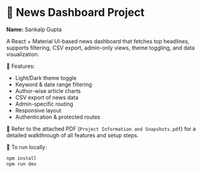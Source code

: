 # 📰 News Dashboard Project

**Name:** Sankalp Gupta  

A React + Material UI-based news dashboard that fetches top headlines, supports filtering, CSV export, admin-only views, theme toggling, and data visualization.

🔧 Features:
- Light/Dark theme toggle
- Keyword & date range filtering
- Author-wise article charts
- CSV export of news data
- Admin-specific routing
- Responsive layout
- Authentication & protected routes

📁 Refer to the attached PDF (`Project Information and Snapshots.pdf`) for a detailed walkthrough of all features and setup steps.

🚀 To run locally:
```bash
npm install
npm run dev
